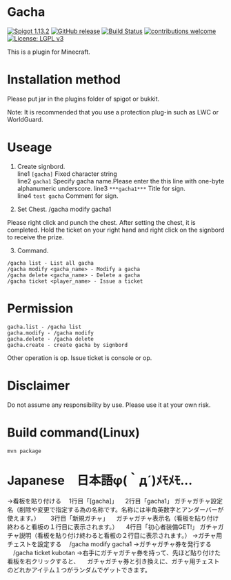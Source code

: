 # Gacha
[![Spigot 1.13.2](https://img.shields.io/badge/Spigot-1.13.2-brightgreen.svg)](https://www.spigotmc.org/wiki/spigot/)
[![GitHub release](https://img.shields.io/github/release/kubotan/Gacha.svg)](https://github.com/kubotan/Gacha/releases)
[![Build Status]( https://travis-ci.org/kubotan/Gacha.svg?branch=master)](https://travis-ci.org/kubotan/Gacha)
[![contributions welcome](https://img.shields.io/badge/contributions-welcome-brightgreen.svg?style=flat)](https://github.com/kubotan/Gacha/issues)
[![License: LGPL v3](https://img.shields.io/badge/License-LGPL%20v3-blue.svg)](https://github.com/kubotan/Gacha/blob/master/LICENSE)

This is a plugin for Minecraft.

# Installation method
Please put jar in the plugins folder of spigot or bukkit.   

Note: It is recommended that you use a protection plug-in such as LWC or WorldGuard.  

# Useage
1. Create signbord.  
line1 `[gacha]` Fixed character string  
line2 `gacha1` Specify gacha name.Please enter the this line with one-byte alphanumeric underscore.
line3 `***gacha1***` Title for sign.  
line4 `test gacha` Comment for sign.  

2. Set Chest.
/gacha modify gacha1

Please right click and punch the chest.
After setting the chest, it is completed.
Hold the ticket on your right hand and right click on the signbord to receive the prize.

3. Command.
```
/gacha list - List all gacha
/gacha modify <gacha_name> - Modify a gacha
/gacha delete <gacha_name> - Delete a gacha
/gacha ticket <player_name> - Issue a ticket
```

# Permission
```
gacha.list - /gacha list
gacha.modify - /gacha modify
gacha.delete - /gacha delete
gacha.create - create gacha by signbord
```
Other operation is op.
Issue ticket is console or op.

# Disclaimer
Do not assume any responsibility by use. Please use it at your own risk.

# Build command(Linux)
```
mvn package
```

# Japanese　日本語φ(｀д´)ﾒﾓﾒﾓ...
→看板を貼り付ける
　1行目「[gacha]」
　2行目「gacha1」       ガチャガチャ設定名（削除や変更で指定する為の名称です。名称には半角英数字とアンダーバーが使えます。）　
　3行目「新規ガチャ」   　ガチャガチャ表示名（看板を貼り付け終わると看板の１行目に表示されます。）
　4行目「初心者装備GET!」 ガチャガチャ説明（看板を貼り付け終わると看板の２行目に表示されます。）
→ガチャ用チェストを設定する
　/gacha modify gacha1
→ガチャガチャ券を発行する
　/gacha ticket kubotan
→右手にガチャガチャ券を持って、先ほど貼り付けた看板を右クリックすると、
　ガチャガチャ券と引き換えに、ガチャ用チェストのどれかアイテム１つがランダムでゲットできます。

